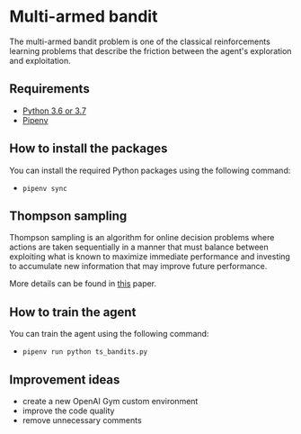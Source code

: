 # Multi-armed bandit
The multi-armed bandit problem is one of the classical reinforcements learning problems that describe the friction between the agent's exploration and exploitation.

## Requirements
- [Python 3.6 or 3.7](https://www.python.org/downloads/release/python-360/)
- [Pipenv](https://pypi.org/project/pipenv/)

## How to install the packages
You can install the required Python packages using the following command:
- `pipenv sync`

## Thompson sampling
Thompson sampling is an algorithm for online decision problems where actions are taken sequentially in a manner that must balance between exploiting what is known to maximize immediate performance and investing to accumulate new information that may improve future performance.

More details can be found in [this](http://proceedings.mlr.press/v23/agrawal12/agrawal12.pdf) paper.

## How to train the agent
You can train the agent using the following command:
- `pipenv run python ts_bandits.py`

## Improvement ideas
- create a new OpenAI Gym custom environment
- improve the code quality
- remove unnecessary comments
